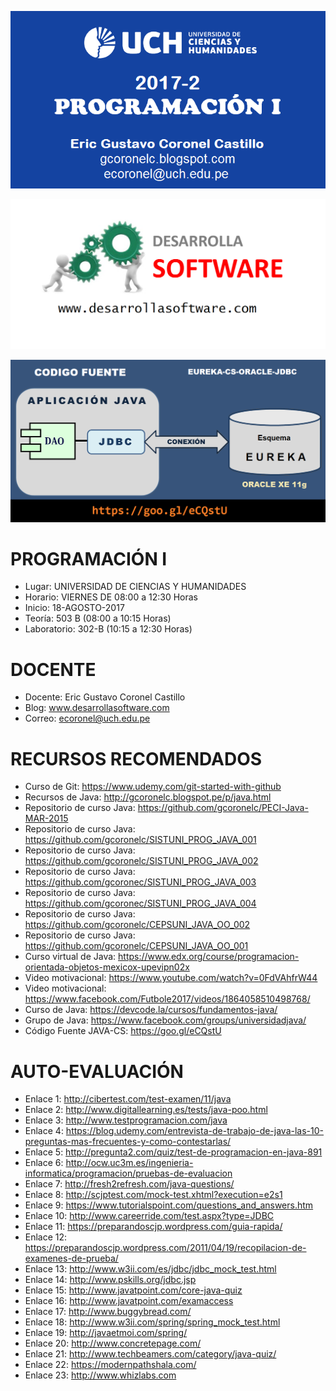 ![PROGRAMACIÓN I](https://raw.githubusercontent.com/gcoronelc/UCH_PROG-I_2017-2/master/Img/uch.png)

![PROGRAMACIÓN I](https://raw.githubusercontent.com/gcoronelc/UCH_PROG-I_2017-2/master/Img/ds.png)

![PROGRAMACIÓN I](https://raw.githubusercontent.com/gcoronelc/UCH_PROG-I_2017-2/master/Img/java-cs.png)


# PROGRAMACIÓN I

- Lugar: UNIVERSIDAD DE CIENCIAS Y HUMANIDADES
- Horario: VIERNES DE 08:00 a 12:30 Horas
- Inicio: 18-AGOSTO-2017
- Teoría: 503 B (08:00 a 10:15 Horas)
- Laboratorio: 302-B (10:15 a 12:30 Horas)


# DOCENTE

- Docente: Eric Gustavo Coronel Castillo
- Blog: www.desarrollasoftware.com
- Correo: ecoronel@uch.edu.pe


# RECURSOS RECOMENDADOS

- Curso de Git: https://www.udemy.com/git-started-with-github
- Recursos de Java: http://gcoronelc.blogspot.pe/p/java.html
- Repositorio de curso Java: https://github.com/gcoronelc/PECI-Java-MAR-2015
- Repositorio de curso Java: https://github.com/gcoronelc/SISTUNI_PROG_JAVA_001
- Repositorio de curso Java: https://github.com/gcoronelc/SISTUNI_PROG_JAVA_002
- Repositorio de curso Java: https://github.com/gcoronec/SISTUNI_PROG_JAVA_003
- Repositorio de curso Java: https://github.com/gcoronec/SISTUNI_PROG_JAVA_004
- Repositorio de curso Java: https://github.com/gcoronelc/CEPSUNI_JAVA_OO_002
- Repositorio de curso Java: https://github.com/gcoronelc/CEPSUNI_JAVA_OO_001
- Curso virtual de Java: https://www.edx.org/course/programacion-orientada-objetos-mexicox-upevipn02x
- Video motivacional: https://www.youtube.com/watch?v=0FdVAhfrW44
- Video motivacional: https://www.facebook.com/Futbole2017/videos/1864058510498768/
- Curso de Java: https://devcode.la/cursos/fundamentos-java/
- Grupo de Java: https://www.facebook.com/groups/universidadjava/
- Código Fuente JAVA-CS: https://goo.gl/eCQstU


# AUTO-EVALUACIÓN

- Enlace 1: http://cibertest.com/test-examen/11/java
- Enlace 2: http://www.digitallearning.es/tests/java-poo.html
- Enlace 3: http://www.testprogramacion.com/java
- Enlace 4: https://blog.udemy.com/entrevista-de-trabajo-de-java-las-10-preguntas-mas-frecuentes-y-como-contestarlas/
- Enlace 5: http://pregunta2.com/quiz/test-de-programacion-en-java-891
- Enlace 6: http://ocw.uc3m.es/ingenieria-informatica/programacion/pruebas-de-evaluacion
- Enlace 7: http://fresh2refresh.com/java-questions/
- Enlace 8: http://scjptest.com/mock-test.xhtml?execution=e2s1
- Enlace 9: https://www.tutorialspoint.com/questions_and_answers.htm
- Enlace 10: http://www.careerride.com/test.aspx?type=JDBC
- Enlace 11: https://preparandoscjp.wordpress.com/guia-rapida/
- Enlace 12: https://preparandoscjp.wordpress.com/2011/04/19/recopilacion-de-examenes-de-prueba/
- Enlace 13: http://www.w3ii.com/es/jdbc/jdbc_mock_test.html
- Enlace 14: http://www.pskills.org/jdbc.jsp
- Enlace 15: http://www.javatpoint.com/core-java-quiz
- Enlace 16: http://www.javatpoint.com/examaccess
- Enlace 17: http://www.buggybread.com/
- Enlace 18: http://www.w3ii.com/spring/spring_mock_test.html
- Enlace 19: http://javaetmoi.com/spring/
- Enlace 20: http://www.concretepage.com/
- Enlace 21: http://www.techbeamers.com/category/java-quiz/
- Enlace 22: https://modernpathshala.com/
- Enlace 23: http://www.whizlabs.com
